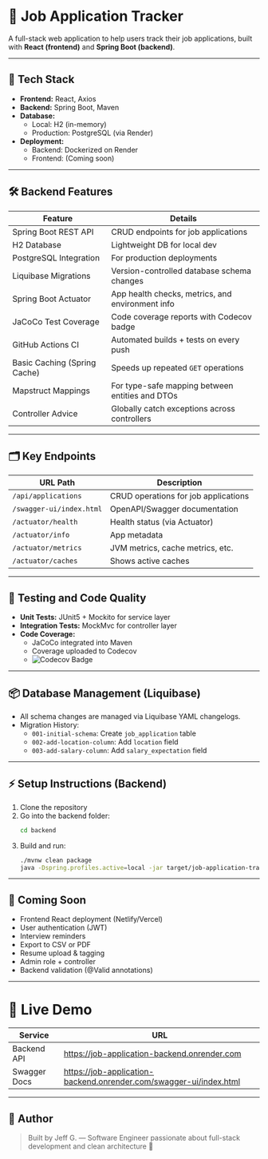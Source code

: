 # 💼 Job Application Tracker

A full-stack web application to help users track their job applications, built with **React (frontend)** and **Spring Boot (backend)**.

---

## 🚀 Tech Stack

- **Frontend:** React, Axios
- **Backend:** Spring Boot, Maven
- **Database:**
    - Local: H2 (in-memory)
    - Production: PostgreSQL (via Render)
- **Deployment:**
    - Backend: Dockerized on Render
    - Frontend: (Coming soon)

---

## 🛠 Backend Features

| Feature                      | Details                                          |
|------------------------------|--------------------------------------------------|
| Spring Boot REST API         | CRUD endpoints for job applications              |
| H2 Database                  | Lightweight DB for local dev                     |
| PostgreSQL Integration       | For production deployments                       |
| Liquibase Migrations         | Version-controlled database schema changes       |
| Spring Boot Actuator         | App health checks, metrics, and environment info |
| JaCoCo Test Coverage         | Code coverage reports with Codecov badge         |
| GitHub Actions CI            | Automated builds + tests on every push           |
| Basic Caching (Spring Cache) | Speeds up repeated `GET` operations              |
| Mapstruct Mappings           | For type-safe mapping between entities and DTOs  |
| Controller Advice            | Globally catch exceptions across controllers     |

---

## 🗂 Key Endpoints

| URL Path                      | Description |
|--------------------------------|-------------|
| `/api/applications`           | CRUD operations for job applications |
| `/swagger-ui/index.html`       | OpenAPI/Swagger documentation |
| `/actuator/health`             | Health status (via Actuator) |
| `/actuator/info`               | App metadata |
| `/actuator/metrics`            | JVM metrics, cache metrics, etc. |
| `/actuator/caches`             | Shows active caches |

---

## 🧪 Testing and Code Quality

- **Unit Tests:** JUnit5 + Mockito for service layer
- **Integration Tests:** MockMvc for controller layer
- **Code Coverage:**
    - JaCoCo integrated into Maven
    - Coverage uploaded to Codecov
    - ![Codecov Badge](https://codecov.io/gh/jeffgladstone/job-application-tracker/branch/main/graph/badge.svg)

---

## 📦 Database Management (Liquibase)

- All schema changes are managed via Liquibase YAML changelogs.
- Migration History:
    - `001-initial-schema`: Create `job_application` table
    - `002-add-location-column`: Add `location` field
    - `003-add-salary-column`: Add `salary_expectation` field

---

## ⚡ Setup Instructions (Backend)

1. Clone the repository
2. Go into the backend folder:
    ```bash
    cd backend
    ```
3. Build and run:
    ```bash
    ./mvnw clean package
    java -Dspring.profiles.active=local -jar target/job-application-tracker.jar
    ```

---

## 🎯 Coming Soon

- Frontend React deployment (Netlify/Vercel)
- User authentication (JWT)
- Interview reminders
- Export to CSV or PDF
- Resume upload & tagging
- Admin role + controller
- Backend validation (@Valid annotations)

---

# 🚀 Live Demo

| Service       | URL |
|---------------|-----|
| Backend API   | https://job-application-backend.onrender.com |
| Swagger Docs  | https://job-application-backend.onrender.com/swagger-ui/index.html |

---

## 🧠 Author

> Built by Jeff G. — Software Engineer passionate about full-stack development and clean architecture 🚀
